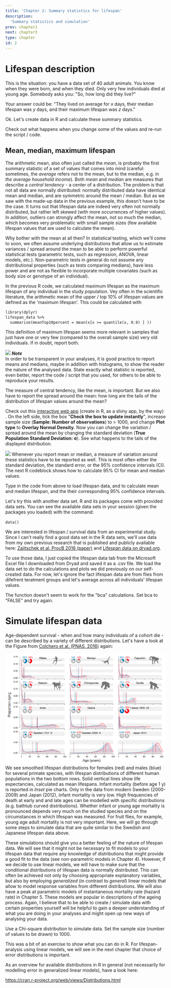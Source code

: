 ```yaml
---
title: 'Chapter 2: Summary statistics for lifespan'
description:
  'Summary statistics and simulation'
prev: chapter1
next: chapter3
type: chapter
id: 2
---
```


<exercise id="1" title="Getting started: Descriptive statistics: Mean, median, maximum lifespan">

# Lifespan description 

This is the situation: you have a data set of 40 adult animals. You know when they were born, and when they died. Only very few individuals died at young age. Somebody asks you: "So, how long did they live?"

Your answer could be: "They lived on average for *x* days, their median lifespan was *y* days, and their maximum lifespan was *z* days."

Ok. Let's create data in R and calculate these summary statistics.

<codeblock id="2">
Check out what happens when you change some of the values and re-run the script / code.
</codeblock>


## Mean, median, maximum lifespan

The arithmetic mean, also often just called the *mean*, is probably the first summary statistic of a set of values that comes into mind (careful: sometimes, the *average* refers not to the mean, but to the median, e.g. in *the average household income*). Both *mean* and *median* are measures that describe a *central tendency* - a center of a distribution. The problem is that not all data are normally distributed: normally distributed data have identical mean and median, and are symmetric around the mean / median. But as we saw with the made-up data in the previous example, this doesn't have to be the case. It turns out that lifespan data are indeed very often not normally distributed, but rather left skewed (with more occurrences of higher values). In addition, outliers can strongly affect the mean, not so much the median, which becomes very problematic with small sample sizes (few available lifespan values that are used to calculate the mean).

Why bother with the mean at all then? In statistical testing, which we'll come to soon, we often assume underlying distributions that allow us to estimate variances / spread around the mean to be able to perform powerful statistical tests (parametric tests, such as regression, ANOVA, linear models, etc.). Non-parametric tests in general do not assume any distributional properties (such as tests comparing medians), have less power and are not as flexible to incorporate multiple covariates (such as body size or genotype of an individual).

In the previous R code, we calculated maximum lifespan as the maximum lifespan of any individual in the study population. Vey often in the scientific literature, the arithmetic mean of the upper / top 10% of lifespan values are defined as the 'maximum lifespan'. This could be calculated with

```
library(dplyr)
lifespan_data %>% 
  summarise(meanTop10percent = mean(x[x >= quantile(x, 0.9) ] ))
```
This definition of maximum lifespan seems more relevant in samples that just have one or very few (compared to the overall sample size) very old individuals. If in doubt, report both.

![](https://github.com/zajitschek/lifespananalysis/blob/master/images/pushpin.svg?raw=true) ***Note***   
In order to be transparent in your analyses, it is good practice to report means and medians, maybe in addition with histograms, to show the reader the nature of the analysed data. State exactly what statistic is reported, even better, report the code / script that you used, for others to be able to reproduce your results.

The measure of central tendency, like the mean, is important. But we also have to report the spread around the mean: how long are the tails of the distribution of lifespan values around the mean?

Check out this [interactive web app](https://shiny.abdn.ac.uk/Stats/apps/app_normal/) (create in R, as a shiny app, by the way) . On the left side, tick the box "**Check the box to update instantly**", increase sample size (**Sample: Number of observations**) to > 1000, and change **Plot type** to **Overlay Normal Density**. Now you can change the variation / spread around the mean by changing the standard deviation (**True Population Standard Deviation: σ**). See what happens to the tails of the displayed distribution.

![](https://github.com/zajitschek/lifespananalysis/blob/master/images/pushpin.svg?raw=true) 
Whenever you report mean or median, a measure of variation around these statistics have to be reported as well. This is most often either the standard deviation, the standard error, or the 95% confidence intervals (CI). The next R codeblock shows how to calculate 95% CI for mean and median values.

<codeblock id="3">
Type in the code from above to load lifespan data, and to calculate mean and median lifespan, and the their corresponding 95% confidence intervals.
</codeblock>

Let's try this with another data set. R and its packages come with provided data sets. You can see the available data sets in your session (given the packages you loaded) with the command:

<code>data()</code>

We are interested in lifespan / survival data from an experimental study. Since I can't really find a good data set in the R data sets, we'll use data from my own previous research that is published and publicly available here: [Zajitschek et al. ProcB 2016 (paper)](https://doi.org/10.1098/rspb.2015.2726)  and  [Lifespan data on dryad.org](https://datadryad.org/stash/dataset/doi:10.5061/dryad.2fp25).

To use those data, I just copied the lifespan data tab from the Microsoft Excel file I downloaded from Dryad and saved it as a .csv file. We load the data set to do the calculations and plots we did previously on our self-created data. For now, let's ignore the fact lifespan data are from flies from difefrent teratment groups and let's average across all individuals' lifespan values.

<codeblock id="4">
The function doesn't seem to work for the "bca" calculations. Set bca to "FALSE" and try again.
</codeblock>

</exercise>

<exercise id="2" title="Lifespan distributions and how to simulate data">

# Simulate lifespan data 

Age-dependent survival - when and how many individuals of a cohort die - can be described by a variety of different distributions. Let's have a look at the Figure from [Colchero et al. (PNAS, 2016)](https://doi.org/10.1073/pnas.1612191113) again:

![](https://github.com/zajitschek/lifespananalysis/blob/master/images/ColcheroPNAS2016.png?raw=true) 
We see smoothed lifespan distributions for females (red) and males (blue) for several primate species, with lifespan distributions of different human populations in the two bottom rows. Solid vertical lines show life expectancies, calculated as mean lifespans. Infant mortality (before age 1 y) is reported in *Inset* pie charts. Only in the data from modern Sweden (2000-2009) and Japan (2012), infant mortality is very low. High frequencies of death at early and and late ages can be modelled with specific distributions (e.g. bathtub curved distributions). Whether infant or young age mortality is pronounced depends very much on the studied species and on the circumstances in which lifespan was measured. For fruit flies, for example, young age adult mortality is not very important. Here, we will go through some steps to simulate data that are quite similar to the Swedish and Japanese lifespan data above.

These simulations should give you a better feeling of the nature of lifespan data. We will see that it might not be necessary to fit models to your lifespan data that require any knowledge of distributions that might provide a good fit to the data (see non-parametric models in Chapter 4). However, if we decide to use linear models, we will have to make sure that the conditional distributions of lifespan data is normally distributed. This can often be achieved not only by choosing appropriate explanatory variables, but also by employing *generalized* (in contrast to *general*) linear models that allow to model response variables from different distributions. We will also have a peak at parametric models of instantaneous mortality rate (hazard rate) in Chapter 5. These models are popular in descriptions of the ageing process. Again, I believe that to be able to create / simulate data with certain properties yourself will be helpful to gain a deeper understanding of what you are doing in your analyses and might open up new ways of analysing your data.

<codeblock id="5">
Use a Chi-square distribution to simulate data. Set the sample size (number of values to be drawn) to 1000.
</codeblock>

This was a bit of an exercise to show what you can do in R. For lifespan-analysis using linear models, we will see in the next chapter that choice of error distributions is important.

As an overview for available distributions in R in general (not necessarily for modelling error in generalized linear models), have a look here:

https://cran.r-project.org/web/views/Distributions.html

